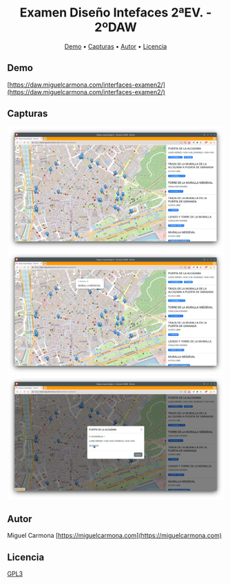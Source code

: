
<h1 align="center">
  Examen Diseño Intefaces 2ªEV. - 2ºDAW
</h1>

<p align="center">
  <a href="#demo">Demo</a> •
  <a href="#autor">Capturas</a> •
  <a href="#autor">Autor</a> •
  <a href="#licencia">Licencia</a>
</p>

## Demo
[https://daw.miguelcarmona.com/interfaces-examen2/](https://daw.miguelcarmona.com/interfaces-examen2/)

## Capturas
![screenshot](https://raw.githubusercontent.com/micarsan/interfaces-examen2/main/capturas/principal.webp)
![screenshot](https://raw.githubusercontent.com/micarsan/interfaces-examen2/main/capturas/popup.webp)
![screenshot](https://raw.githubusercontent.com/micarsan/interfaces-examen2/main/capturas/modal.webp)

## Autor

Miguel Carmona
[https://miguelcarmona.com](https://miguelcarmona.com)

## Licencia
<a href="https://www.gnu.org/licenses/gpl-3.0.html">GPL3</a>


